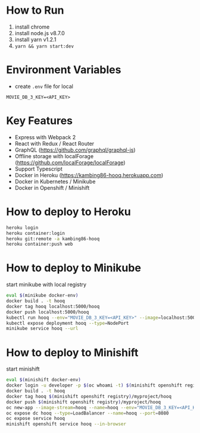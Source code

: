 # How to Run
1. install chrome
2. install node.js v8.7.0
3. install yarn v1.2.1
4. ```yarn && yarn start:dev```

# Environment Variables
- create `.env` file for local
```
MOVIE_DB_3_KEY=<API_KEY>
```

# Key Features
- Express with Webpack 2
- React with Redux / React Router
- GraphQL (https://github.com/graphql/graphql-js)
- Offline storage with localForage (https://github.com/localForage/localForage)
- Support Typescript
- Docker in Heroku (https://kambing86-hooq.herokuapp.com)
- Docker in Kubernetes / Minikube
- Docker in Openshift / Minishift

# How to deploy to Heroku
```bash
heroku login
heroku container:login
heroku git:remote -a kambing86-hooq
heroku container:push web
```

# How to deploy to Minikube
start minikube with local registry
```bash
eval $(minikube docker-env)
docker build . -t hooq
docker tag hooq localhost:5000/hooq
docker push localhost:5000/hooq
kubectl run hooq --env="MOVIE_DB_3_KEY=<API_KEY>" --image=localhost:5000/hooq --port=8080
kubectl expose deployment hooq --type=NodePort
minikube service hooq --url
```

# How to deploy to Minishift
start minishift
```bash
eval $(minishift docker-env)
docker login -u developer -p $(oc whoami -t) $(minishift openshift registry)
docker build . -t hooq
docker tag hooq $(minishift openshift registry)/myproject/hooq
docker push $(minishift openshift registry)/myproject/hooq
oc new-app --image-stream=hooq --name=hooq --env="MOVIE_DB_3_KEY=<API_KEY>"
oc expose dc hooq --type=LoadBalancer --name=hooq --port=8080
oc expose service hooq
minishift openshift service hooq --in-browser
```